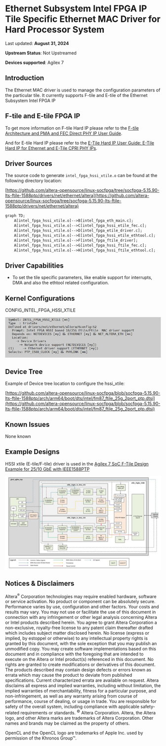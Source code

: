 # **Ethernet Subsystem Intel FPGA IP Tile Specific Ethernet MAC Driver for Hard Processor System**

Last updated: **August 31, 2024** 

**Upstream Status**: Not Upstreamed

**Devices supported**: Agilex 7

## **Introduction**

The Ethernet MAC driver is used to manage the configuration parameters of the particular tile. It currently supports F-tile and E-tile of the Ethernet Subsystem Intel FPGA IP

## **F-tile and E-tile FPGA IP**

To get more information on F-tile Hard IP please refer to the [F-tile Architecture and PMA and FEC Direct PHY IP User Guide](https://www.intel.com/content/www/us/en/docs/programmable/683872/23-4-4-7-0/f-tile-overview.html).

And for E-tile Hard IP please refer to the [E-Tile Hard IP User Guide: E-Tile Hard IP for Ethernet and E-Tile CPRI PHY IPs](https://www.intel.com/content/www/us/en/docs/programmable/683468/23-2/intel-fpga-ip-overview.html).

## **Driver Sources**

The source code to generate `intel_fpga_hssi_xtile.o` can be found at the following directory location:

[https://github.com/altera-opensource/linux-socfpga/tree/socfpga-5.15.90-lts-ftile-1588ptp/drivers/net/ethernet/altera](https://github.com/altera-opensource/linux-socfpga/tree/socfpga-5.15.90-lts-ftile-1588ptp/drivers/net/ethernet/altera)

```mermaid
graph TD;
    A[intel_fpga_hssi_xtile.o]-->B[intel_fpga_eth_main.c];
    A[intel_fpga_hssi_xtile.o]-->C[intel_fpga_hssi_etile_fec.c];
    A[intel_fpga_hssi_xtile.o]-->D[intel_fpga_etile_driver.c];
    A[intel_fpga_hssi_xtile.o]-->E[intel_fpga_hssi_etile_ethtool.c];
    A[intel_fpga_hssi_xtile.o]-->F[intel_fpga_ftile_driver];
    A[intel_fpga_hssi_xtile.o]-->G[intel_fpga_hssi_ftile_fec.c];
    A[intel_fpga_hssi_xtile.o]-->H[intel_fpga_hssi_ftile_ethtool.c];
```

## **Driver Capabilities**

* To set the tile specific parameters, like enable support for interrupts, DMA and also the ethtool related configuration.

## **Kernel Configurations**

CONFIG_INTEL_FPGA_HSSI_XTILE

![hssi_xtile_config_path](images/hssi_xtile_config_path.png)

## **Device Tree**

Example of Device tree location to configure the hssi_xtile: 

[https://github.com/altera-opensource/linux-socfpga/blob/socfpga-5.15.90-lts-ftile-1588ptp/arch/arm64/boot/dts/intel/fm87_ftile_25g_2port_ptp.dtsi](https://github.com/altera-opensource/linux-socfpga/blob/socfpga-5.15.90-lts-ftile-1588ptp/arch/arm64/boot/dts/intel/fm87_ftile_25g_2port_ptp.dtsi)

## **Known Issues**

None known

## **Example Designs**

HSSI xtile (E-tile/F-tile) driver is used in the [Agilex 7 SoC F-Tile Design Example for 25/10 GbE with IEEE1588PTP](https://www.rocketboards.org/foswiki/Projects/Agilex7SoCFTileDesignExampleWithIEEE1588PTP25GE) 

![images/agx7-1588PTP-diagram](images/agx7-1588PTP-diagram.png)

## Notices & Disclaimers

Altera<sup>&reg;</sup> Corporation technologies may require enabled hardware, software or service activation.
No product or component can be absolutely secure. 
Performance varies by use, configuration and other factors.
Your costs and results may vary. 
You may not use or facilitate the use of this document in connection with any infringement or other legal analysis concerning Altera or Intel products described herein. You agree to grant Altera Corporation a non-exclusive, royalty-free license to any patent claim thereafter drafted which includes subject matter disclosed herein.
No license (express or implied, by estoppel or otherwise) to any intellectual property rights is granted by this document, with the sole exception that you may publish an unmodified copy. You may create software implementations based on this document and in compliance with the foregoing that are intended to execute on the Altera or Intel product(s) referenced in this document. No rights are granted to create modifications or derivatives of this document.
The products described may contain design defects or errors known as errata which may cause the product to deviate from published specifications.  Current characterized errata are available on request.
Altera disclaims all express and implied warranties, including without limitation, the implied warranties of merchantability, fitness for a particular purpose, and non-infringement, as well as any warranty arising from course of performance, course of dealing, or usage in trade.
You are responsible for safety of the overall system, including compliance with applicable safety-related requirements or standards. 
<sup>&copy;</sup> Altera Corporation.  Altera, the Altera logo, and other Altera marks are trademarks of Altera Corporation.  Other names and brands may be claimed as the property of others. 

OpenCL and the OpenCL logo are trademarks of Apple Inc. used by permission of the Khronos Group™. 
